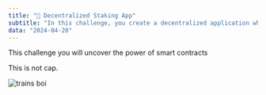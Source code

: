```yaml
---
title: "🥩 Decentralized Staking App"
subtitle: "In this challenge, you create a decentralized application where users can coordinate a group funding effort."
data: "2024-04-20"
---
```


This challenge you will uncover the power of
smart contracts

This is not cap.

![trains boi](http://localhost:3000/images/train.svg)
